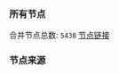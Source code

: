 ### 所有节点
合并节点总数: `5438`
[节点链接](https://github.com/rzhy1/33/raw/master/sub/sub_merge_base64.txt)

### 节点来源
